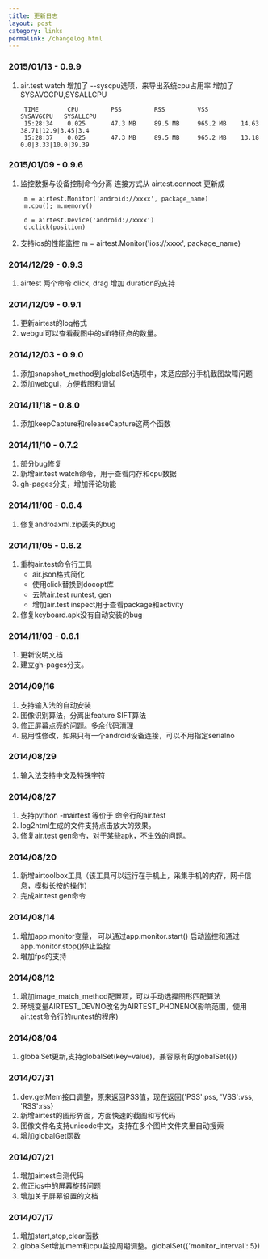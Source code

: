 ```yaml
---
title: 更新日志
layout: post
category: links
permalink: /changelog.html
---
```

### 2015/01/13 - 0.9.9
1. air.test watch 增加了 --syscpu选项，来导出系统cpu占用率
	增加了SYSAVGCPU,SYSALLCPU

		TIME        CPU         PSS         RSS         VSS         SYSAVGCPU   SYSALLCPU
		15:28:34    0.025       47.3 MB     89.5 MB     965.2 MB    14.63       38.71|12.9|3.45|3.4
		15:28:37    0.025       47.3 MB     89.5 MB     965.2 MB    13.18       0.0|3.33|10.0|39.39

### 2015/01/09 - 0.9.6
1. 监控数据与设备控制命令分离
	连接方式从 airtest.connect 更新成

		m = airtest.Monitor('android://xxxx', package_name)
		m.cpu(); m.memory()

		d = airtest.Device('android://xxxx')
		d.click(position)
2. 支持ios的性能监控
		m = airtest.Monitor('ios://xxxx', package_name)

### 2014/12/29 - 0.9.3
1. airtest 两个命令 click, drag 增加 duration的支持

### 2014/12/09 - 0.9.1
1. 更新airtest的log格式
2. webgui可以查看截图中的sift特征点的数量。

### 2014/12/03 - 0.9.0
1. 添加snapshot_method到globalSet选项中，来适应部分手机截图故障问题
2. 添加webgui，方便截图和调试

### 2014/11/18 - 0.8.0
1. 添加keepCapture和releaseCapture这两个函数

### 2014/11/10 - 0.7.2
1. 部分bug修复
2. 新增air.test watch命令，用于查看内存和cpu数据
3. gh-pages分支，增加评论功能

### 2014/11/06 - 0.6.4
1. 修复androaxml.zip丢失的bug

### 2014/11/05 - 0.6.2
1. 重构air.test命令行工具
	- air.json格式简化
	- 使用click替换到docopt库
	- 去除air.test runtest, gen
	- 增加air.test inspect用于查看package和activity
2. 修复keyboard.apk没有自动安装的bug

### 2014/11/03 - 0.6.1
1. 更新说明文档
2. 建立gh-pages分支。

### 2014/09/16
1. 支持输入法的自动安装
2. 图像识别算法，分离出feature SIFT算法
3. 修正屏幕点亮的问题。多余代码清理
4. 易用性修改，如果只有一个android设备连接，可以不用指定serialno

### 2014/08/29
1. 输入法支持中文及特殊字符

### 2014/08/27
1. 支持python -mairtest 等价于 命令行的air.test
2. log2html生成的文件支持点击放大的效果。
3. 修复air.test gen命令，对于某些apk，不生效的问题。

### 2014/08/20
1. 新增airtoolbox工具（该工具可以运行在手机上，采集手机的内存，网卡信息，模拟长按的操作）
2. 完成air.test gen命令

### 2014/08/14
1. 增加app.monitor变量， 可以通过app.monitor.start() 启动监控和通过app.monitor.stop()停止监控
2. 增加fps的支持

### 2014/08/12
1. 增加image_match_method配置项，可以手动选择图形匹配算法
2. 环境变量AIRTEST_DEVNO改名为AIRTEST_PHONENO(影响范围，使用air.test命令行的runtest的程序)

### 2014/08/04
1. globalSet更新,支持globalSet(key=value)，兼容原有的globalSet({})

### 2014/07/31
1. dev.getMem接口调整，原来返回PSS值，现在返回{'PSS':pss, 'VSS':vss, 'RSS':rss}
2. 新增airtest的图形界面，方面快速的截图和写代码
3. 图像文件名支持unicode中文，支持在多个图片文件夹里自动搜索
4. 增加globalGet函数

### 2014/07/21
1. 增加airtest自测代码
2. 修正ios中的屏幕旋转问题
3. 增加关于屏幕设置的文档

### 2014/07/17
1. 增加start,stop,clear函数
1. globalSet增加mem和cpu监控周期调整。globalSet({'monitor_interval': 5})
